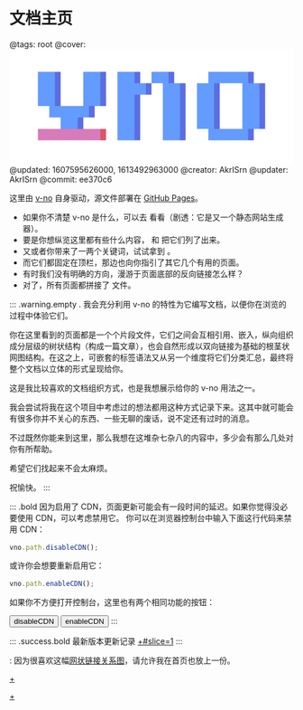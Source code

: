 # 文档主页

@tags: root
@cover: ![](/uploads/images/big-logo.png)
@updated: 1607595626000, 1613492963000
@creator: AkrISrn
@updater: AkrISrn
@commit: ee370c6

这里由 [v-no](https://github.com/akrisrn/v-no) 自身驱动，源文件部署在 [GitHub Pages](https://github.com/akrisrn/v-no-doc)。

- 如果你不清楚 v-no 是什么，可以去 [](/zh/README.md "#") 看看（剧透：它是又一个静态网站生成器）。
- 要是你想纵览这里都有些什么内容，[](/zh/archives.md "#") 和 [](/zh/categories.md "#") 把它们列了出来。
- 又或者你带来了一两个关键词，试试拿到 [](/zh/search.md "#")。
- 而它们都固定在顶栏，那边也向你指引了其它几个有用的页面。
- 有时我们没有明确的方向，漫游于页面底部的反向链接怎么样？
- 对了，所有页面都拼接了 [](/common.md "#") 文件。

::: .warning.empty .
我会充分利用 v-no 的特性为它编写文档，以便你在浏览的过程中体验它们。

你在这里看到的页面都是一个个片段文件，它们之间会互相引用、嵌入，纵向组织成分层级的树状结构（构成一篇文章），也会自然形成以双向链接为基础的根茎状网图结构。在这之上，可嵌套的标签语法又从另一个维度将它们分类汇总，最终将整个文档以立体的形式呈现给你。

这是我比较喜欢的文档组织方式，也是我想展示给你的 v-no 用法之一。

我会尝试将我在这个项目中考虑过的想法都用这种方式记录下来。这其中就可能会有很多你并不关心的东西、一些无聊的废话，说不定还有过时的消息。

不过既然你能来到这里，那么我想在这堆杂七杂八的内容中，多少会有那么几处对你有所帮助。

希望它们找起来不会太麻烦。

祝愉快。
:::

::: .bold 因为启用了 CDN，页面更新可能会有一段时间的延迟。如果你觉得没必要使用 CDN，可以考虑禁用它。
你可以在浏览器控制台中输入下面这行代码来禁用 CDN：

```js
vno.path.disableCDN();
```

或许你会想要重新启用它：

```js
vno.path.enableCDN();
```

如果你不方便打开控制台，这里也有两个相同功能的按钮：

<button class="btn danger" onclick="vno.path.disableCDN();">disableCDN</button> <button class="btn success" onclick="vno.path.enableCDN();">enableCDN</button>
:::

::: .success.bold 最新版本更新记录
[+#slice=1](/zh/releases/index.md)
:::

: 因为很喜欢这幅[网状链接关系图](/graph.md "#")，请允许我在首页也放上一份。

[+](/snippets/graph.md)

[+](/snippets/badges.md)

